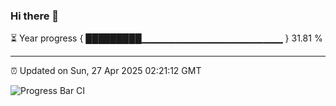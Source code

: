 ### Hi there 👋

⏳ Year progress { █████████▁▁▁▁▁▁▁▁▁▁▁▁▁▁▁▁▁▁▁▁▁ } 31.81 %

---

⏰ Updated on Sun, 27 Apr 2025 02:21:12 GMT

![Progress Bar CI](https://github.com/IshwaranRudhara/GIT-ACTION/workflows/Progress%20Bar%20CI/badge.svg)
